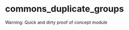 commons_duplicate_groups
========================

Warning: Quick and dirty proof of concept module
